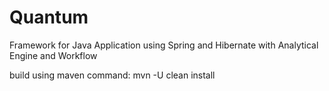 Quantum
=======

Framework for Java Application using Spring and Hibernate with Analytical Engine and Workflow

build using maven command:
mvn -U clean install
